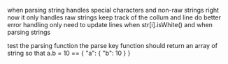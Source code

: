 when parsing string handles special characters and non-raw strings
right now it only handles raw strings
keep track of the collum and line do better error handling
only need to update lines when str[i].isWhite() and when parsing strings

test the parsing function
the parse key function should return an array of string so that a.b = 10 == { "a": { "b": 10 } }